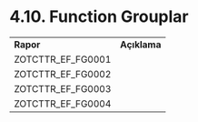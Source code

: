 # 4.10. Function Grouplar


<table>
  <tr>
   <td><strong>Rapor</strong>
   </td>
   <td><strong>Açıklama</strong>
   </td>
  </tr>
  <tr>
   <td>ZOTCTTR_EF_FG0001
   </td>
   <td>
   </td>
  </tr>
  <tr>
   <td>ZOTCTTR_EF_FG0002
   </td>
   <td>
   </td>
  </tr>
  <tr>
   <td>ZOTCTTR_EF_FG0003
   </td>
   <td>
   </td>
  </tr>
  <tr>
   <td>ZOTCTTR_EF_FG0004
   </td>
   <td>
   </td>
  </tr>
</table>